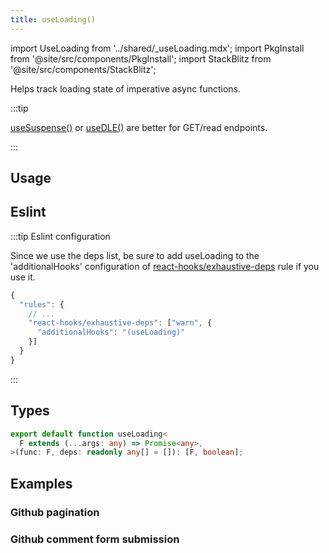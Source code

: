 ```yaml
---
title: useLoading()
---
```


import UseLoading from '../shared/\_useLoading.mdx';
import PkgInstall from '@site/src/components/PkgInstall';
import StackBlitz from '@site/src/components/StackBlitz';

<head>
  <title>useLoading() - Turn any promise into React State</title>
</head>

Helps track loading state of imperative async functions.

:::tip

[useSuspense()](./useSuspense.md) or [useDLE()](./useDLE.md) are better for GET/read endpoints.

:::

## Usage

<UseLoading />

## Eslint

:::tip Eslint configuration

Since we use the deps list, be sure to add useLoading to the 'additionalHooks' configuration
of [react-hooks/exhaustive-deps](https://www.npmjs.com/package/eslint-plugin-react-hooks) rule if you use it.

```js
{
  "rules": {
    // ...
    "react-hooks/exhaustive-deps": ["warn", {
      "additionalHooks": "(useLoading)"
    }]
  }
}
```

:::

## Types

```typescript
export default function useLoading<
  F extends (...args: any) => Promise<any>,
>(func: F, deps: readonly any[] = []): [F, boolean];
```

## Examples

### Github pagination

<StackBlitz app="github-app" file="src/resources/Issue.tsx,src/pages/IssueList.tsx,src/pages/NextPage.tsx" view="editor" />

### Github comment form submission

<StackBlitz app="github-app" file="src/pages/IssueDetail/CreateComment.tsx,src/pages/IssueDetail/CommentForm.tsx" view="editor" />
